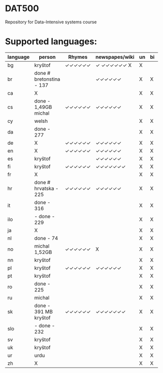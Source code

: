DAT500
======

Repository for Data-Intensive systems course

Supported languages:
======

  language | person                   | Rhymes     | newspapes/wiki| un | bi | tri
  ---|--------------------------------|------------|---------------|----|----|-------
  bg | kryštof                        | ✓✓✓✓✓✓   | ✓  ✓✓✓✓✓✓  X |  X
  br | done # bretonstina - 137       |            | ✓✓✓✓✓✓      | X  |  X | X
  ca | X                              |           |               | X  |  X| X
  cs | done - 1,49GB michal           | ✓✓✓✓✓✓    | ✓✓✓✓✓✓     | X  |  X |  X
  cy | welsh                          |            |              | X   |   X| X
  da | done - 277                     |            |               | X  |  X | X
  de | X                              |✓✓✓✓✓✓  | ✓✓✓✓✓✓   |X   |  X |  X
  en | X                              |✓✓✓✓✓✓  |  ✓✓✓✓✓✓    | X   |  X| X
  es | kryštof                        |           | ✓✓✓✓✓✓    | X  |  X| X
  fi | kryštof                        | ✓✓✓✓✓✓   | ✓✓✓✓✓✓✓     | X  |  X| X
  fr | X                              |             |               | X  |  X| X
  hr | done # hrvatska - 225          | ✓✓✓✓✓✓   | ✓✓✓✓✓✓        | X  |   X| X
  it | done - 316                     |           |              | X  |  X| X
  ilo| - done - 229                   |           |             | X  |  X| X
  ja | X                              |           |              | X  |  X| X
  nl | done - 74                      |             |              | X  |  X| X
  no | michal 1,52GB                  |✓✓✓✓✓✓    | X            | X  |  X| X
  nn | kryštof                        |             |              | X  |  X| X
  pl | kryštof                        |✓✓✓✓✓✓     | ✓✓✓✓✓✓        | X  |  X| X
  pt | kryštof                        |           |              | X  |  X| X
  ro | done - 225                     |            |               | X  |  X| X
  ru | michal                         |           |             | X  |  X| X
  sk | done - 391 MB kryštof          | ✓✓✓✓✓✓   | ✓✓✓✓✓✓✓       | X  |  X| X
  slo| - done - 232                   |            |              | X  |  X| X
  sv | kryštof                        |            |             | X  |  X| X
  uk | kryštof                        |            |               | X  |  X| X
  ur | urdu                           |            |              | X  |  X| X
  zh | X                              |            |              | X  |  X| X
 

